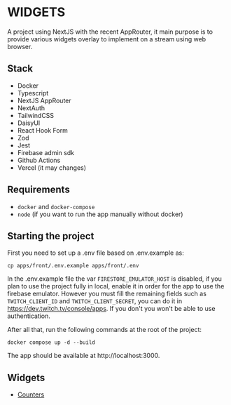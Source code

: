 # WIDGETS

A project using NextJS with the recent AppRouter, it main purpose is to provide various widgets overlay to implement on a stream using web browser.

## Stack

-   Docker
-   Typescript
-   NextJS AppRouter
-   NextAuth
-   TailwindCSS
-   DaisyUI
-   React Hook Form
-   Zod
-   Jest
-   Firebase admin sdk
-   Github Actions
-   Vercel (it may changes)

## Requirements

-   `docker` and `docker-compose`
-   `node` (if you want to run the app manually without docker)

## Starting the project

First you need to set up a .env file based on .env.example as:

    cp apps/front/.env.example apps/front/.env

In the .env.example file the var `FIRESTORE_EMULATOR_HOST` is disabled, if you plan to use the project fully in local, enable it in order for the app to use the firebase emulator.
However you must fill the remaining fields such as `TWITCH_CLIENT_ID` and `TWITCH_CLIENT_SECRET`, you can do it in https://dev.twitch.tv/console/apps. If you don't you won't be able to use authentication.

After all that, run the following commands at the root of the project:

    docker compose up -d --build

The app should be available at http://localhost:3000.

## Widgets

-   [Counters](/doc/widgets/counters.md)
